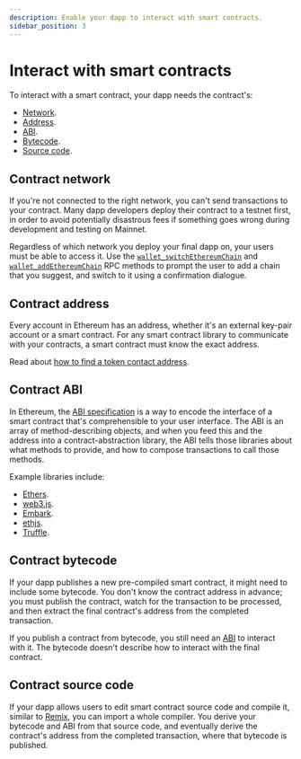 ```yaml
---
description: Enable your dapp to interact with smart contracts.
sidebar_position: 3
---
```


# Interact with smart contracts

To interact with a smart contract, your dapp needs the contract's:

- [Network](#contract-network).
- [Address](#contract-address).
- [ABI](#contract-abi).
- [Bytecode](#contract-bytecode).
- [Source code](#contract-source-code).

## Contract network

If you're not connected to the right network, you can't send transactions to your contract.
Many dapp developers deploy their contract to a testnet first, in order to avoid potentially
disastrous fees if something goes wrong during development and testing on Mainnet.

Regardless of which network you deploy your final dapp on, your users must be able to access it.
Use the [`wallet_switchEthereumChain`](../reference/rpc-api.md#wallet_switchethereumchain) and
[`wallet_addEthereumChain`](../reference/rpc-api.md#wallet_addethereumchain) RPC methods to prompt
the user to add a chain that you suggest, and switch to it using a confirmation dialogue.

## Contract address

Every account in Ethereum has an address, whether it's an external key-pair account or a smart contract.
For any smart contract library to communicate with your contracts, a smart contract  must know the exact address.

Read about
[how to find a token contact address](https://metamask.zendesk.com/hc/en-us/articles/360059683451-How-to-view-or-add-custom-token-contract-address).

## Contract ABI

In Ethereum, the [ABI specification](https://solidity.readthedocs.io/en/develop/abi-spec.html) is a
way to encode the interface of a smart contract that's comprehensible to your user interface.
The ABI is an array of method-describing objects, and when you feed this and the address into a
contract-abstraction library, the ABI tells those libraries about what methods to provide, and
how to compose transactions to call those methods.

Example libraries include:

- [Ethers](https://www.npmjs.com/package/ethers).
- [web3.js](https://www.npmjs.com/package/web3).
- [Embark](https://framework.embarklabs.io/).
- [ethjs](https://www.npmjs.com/package/ethjs).
- [Truffle](https://www.trufflesuite.com/).

## Contract bytecode

If your dapp publishes a new pre-compiled smart contract, it might need to include some bytecode.
You don't know the contract address in advance; you must publish the contract, watch for the
transaction to be processed, and then extract the final contract's address from the completed transaction.

If you publish a contract from bytecode, you still need an [ABI](#contract-abi) to interact with it.
The bytecode doesn't describe how to interact with the final contract.

## Contract source code

If your dapp allows users to edit smart contract source code and compile it, similar to
[Remix](https://remix.ethereum.org/), you can import a whole compiler.
You derive your bytecode and ABI from that source code, and eventually derive the contract's address
from the completed transaction, where that bytecode is published.
